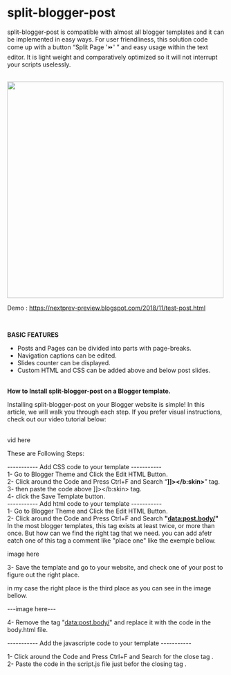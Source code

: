 # split-blogger-post


split-blogger-post is compatible with almost all blogger templates and it can be implemented in easy ways. For user friendliness, this solution code come up with a button “Split Page '⏩' ” and easy usage within the text editor. It is light weight and comparatively optimized so it will not interrupt your scripts uselessly.

<br>
<img src="https://1.bp.blogspot.com/-SNY-Z4N4Zwk/XxHRiEjRihI/AAAAAAAACMY/pWBGf5GzDR02MXKGH975lfSgcYP7IHA9gCLcBGAsYHQ/s1600/anonce2.png" width="500"/>

<br>

Demo : https://nextprev-preview.blogspot.com/2018/11/test-post.html

<br>

<b>BASIC FEATURES</b><br>
- Posts and Pages can be divided into parts with page-breaks.<br>
- Navigation captions can be edited.<br>
- Slides counter can be displayed.<br>
- Custom HTML and CSS can be added above and below post slides.<br>

<br>
<b>How to Install split-blogger-post on a Blogger template.</b>

<br>

Installing split-blogger-post on your Blogger website is simple! In this article, we will walk you through each step. If you prefer visual instructions, check out our video tutorial below:

<br>
vid here
<br>

These are Following Steps:<br>

----------- Add CSS code to your template -----------<br>
 1- Go to Blogger Theme and Click the Edit HTML Button.<br>
 2- Click around the Code and Press Ctrl+F and Search “<B>]]></b:skin></B>” tag.<br>
 3- then paste the code above ]]></b:skin> tag. <br>
 4- click the Save Template button.
 <br>
----------- Add html code to your template -----------<br>
1- Go to Blogger Theme and Click the Edit HTML Button.<br>
2- Click around the Code and Press Ctrl+F and Search 
<B>"<data:post.body/>"</B>
In the most blogger templates, this tag exists at least twice, or more than once. But how can we find the right tag that we need. you can add afetr eatch one of this tag a comment like "place one" like the exemple bellow.<br>
 
image here<br>

3- Save the template and go to your website, and check one of your post to figure out the right place.<br>

in my case the right place is the third place as you can see in the image bellow.<br>

---image here---<br>


4- Remove the tag "<data:post.body/>" and replace it with the code in the body.html file.<br>


----------- Add the javascripte code to your template -----------<br>

1- Click around the Code and Press Ctrl+F and Search for the close tag </body>. <br>
2- Paste the code in the script.js file just befor the closing tag </body>. <br>










